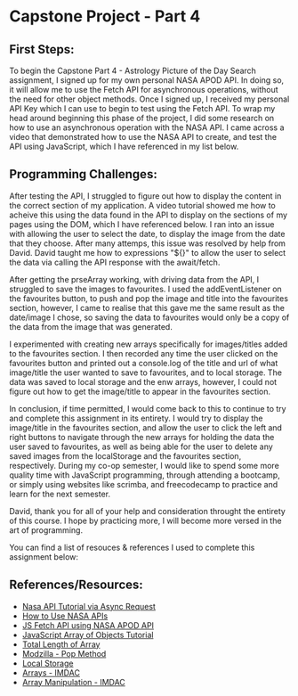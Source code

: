 # Capstone Project - Part 4
## First Steps:
To begin the Capstone Part 4 - Astrology Picture of the Day Search assignment, I signed up for my own personal NASA APOD API. In doing so, it will allow me to use the Fetch API for asynchronous operations, without the need for other object methods. Once I signed up, I received my personal API Key which I can use to begin to test using the Fetch API. To wrap my head around beginning this phase of the project, I did some research on how to use an asynchronous operation with the NASA API. I came across a video that demonstrated how to use the NASA API to create, and test the API using JavaScript, which I have referenced in my list below.
## Programming Challenges:
After testing the API, I struggled to figure out how to display the content in the correct section of my application. A video tutorial showed me how to acheive this using the data found in the API to display on the sections of my pages using the DOM, which I have referenced below. I ran into an issue with allowing the user to select the date, to display the image from the date that they choose. After many attemps, this issue was resolved by help from David. David taught me how to expressions "${}" to allow the user to select the data via calling the API response with the await/fetch.

After getting the prseArray working, with driving data from the API, I struggled to save the images to favourites. I used the addEventListener on the favourites button, to push and pop the image and title into the favourites section, however, I came to realise that this gave me the same result as the date/image I chose, so saving the data to favourites would only be a copy of the data from the image that was generated.

I experimented with creating new arrays specifically for images/titles added to the favourites section. I then recorded any time the user clicked on the favourites button and printed out a console.log of the title and url of what image/title the user wanted to save to favourites, and to local storage. The data was saved to local storage and the enw arrays, however, I could not figure out how to get the image/title to appear in the favourites section.

In conclusion, if time permitted, I would come back to this to continue to try and complete this assignment in its entirety. I would try to display the image/title in the favourites section, and allow the user to click the left and right buttons to navigate through the new arrays for holding the data the user saved to favourites, as well as being able for the user to delete any saved images from the localStorage and the favourites section, respectively. During my co-op semester, I would like to spend some more quality time with JavaScript programming, through attending a bootcamp, or simply using websites like scrimba, and freecodecamp to practice and learn for the next semester.

David, thank you for all of your help and consideration throught the entirety of this course. I hope by practicing more, I will become more versed in the art of programming.

You can find a list of resouces & references I used to complete this assignment below:

## References/Resources:
* [Nasa API Tutorial via Async Request](https://youtu.be/hk1ohonv4mk)
* [How to Use NASA APIs](https://wilsjame.github.io/how-to-nasa/)
* [JS Fetch API using NASA APOD API](https://sophiali.dev/javascript-fetch-api-with-nasa-api)
* [JavaScript Array of Objects Tutorial](https://www.freecodecamp.org/news/javascript-array-of-objects-tutorial-how-to-create-update-and-loop-through-objects-using-js-array-methods/)
* [Total Length of Array](https://stackoverflow.com/questions/36973547/subtract-and-get-a-clean-number-from-the-total-length-of-the-array-javascript)
* [Modzilla - Pop Method](https://developer.mozilla.org/en-US/docs/Web/JavaScript/Reference/Global_Objects/Array/pop)
* [Local Storage](https://imdac.github.io/modules/js/js-localstorage/)
* [Arrays - IMDAC](https://imdac.github.io/modules/js/js-arrays/)
* [Array Manipulation - IMDAC](https://imdac.github.io/modules/js/js-arrays/array-manipulation.html)
